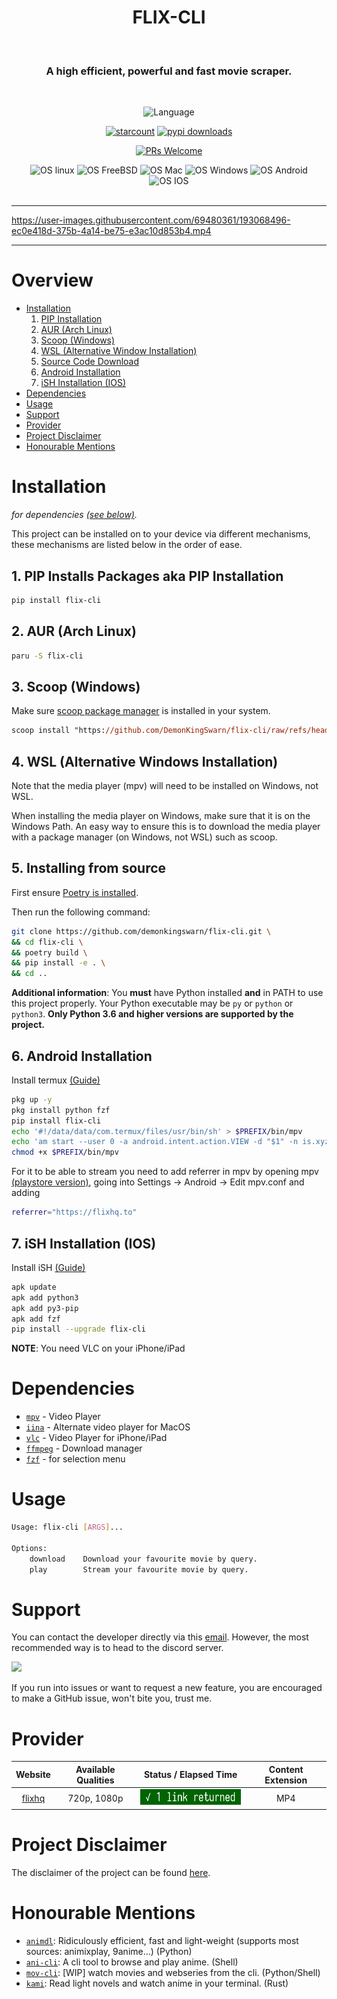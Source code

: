 <h1 align="center">
  FLIX-CLI
</h1>
<br>
<h3 align="center">
  A high efficient, powerful and fast movie scraper.
</h3>

<div align="center">
  <br>

  ![Language](https://img.shields.io/badge/-python-3776AB.svg?style=for-the-badge&logo=python&logoColor=white)
  
  <a href="https://github.com/demonkingswarn/flix-cli"><img src="https://img.shields.io/github/stars/demonkingswarn/flix-cli?color=orange&logo=github&style=flat-square " alt="starcount"></a> <a href="https://pypi.org/project/flix-cli/" ><img src="https://img.shields.io/pypi/dm/flix-cli" alt="pypi downloads" /></a>

  <a href="http://makeapullrequest.com"><img src="https://img.shields.io/badge/PRs-welcome-brightgreen.svg" alt="PRs Welcome"></a>

  <img src="https://img.shields.io/badge/os-linux-brightgreen" alt="OS linux">
  <img src="https://img.shields.io/badge/os-freebsd-brightscreen" alt="OS FreeBSD">
  <img src="https://img.shields.io/badge/os-mac-brightgreen"alt="OS Mac">
  <img src="https://img.shields.io/badge/os-windows-brightgreen" alt="OS Windows">
  <img src="https://img.shields.io/badge/os-android-brightgreen" alt="OS Android">
  <img src="https://img.shields.io/badge/os-ios-brightgreen" alt="OS IOS">
  <br>
</div>

<br>

---

https://user-images.githubusercontent.com/69480361/193068496-ec0e418d-375b-4a14-be75-e3ac10d853b4.mp4



---

# Overview

- [Installation](#installation)
    1. [PIP Installation](#1-pip-installs-packages-aka-pip-installation)
    2. [AUR (Arch Linux)](#2-aur-arch-linux)
    3. [Scoop (Windows)](#3-scoop-windows)
    4. [WSL (Alternative Window Installation)](#4-wsl-alternative-windows-installation)
    5. [Source Code Download](#5-source-code-download)
    6. [Android Installation](#6-android-installation)
    7. [iSH Installation (IOS)](#7-ish-installation-ios)
- [Dependencies](#dependencies)
- [Usage](#usage)
- [Support](#support)
- [Provider](#provider)
- [Project Disclaimer](#project-disclaimer)
- [Honourable Mentions](#honourable-mentions)

# Installation
<i>for dependencies <a href="https://github.com/DemonKingSwarn/flix-cli#dependencies">(see below)</a>.</i>

This project can be installed on to your device via different mechanisms, these mechanisms are listed below in the order of ease.

## 1. PIP Installs Packages aka PIP Installation
```sh
pip install flix-cli
```

## 2. AUR (Arch Linux)

```sh
paru -S flix-cli
```

## 3. Scoop (Windows)

Make sure [scoop package manager](https://scoop.sh) is installed in your system.

```ps
scoop install "https://github.com/DemonKingSwarn/flix-cli/raw/refs/heads/master/flix-cli.json"
```

## 4. WSL (Alternative Windows Installation)

Note that the media player (mpv) will need to be installed on Windows, not WSL.

When installing the media player on Windows, make sure that it is on the Windows Path. An easy way to ensure this is to download the media player with a package manager (on Windows, not WSL) such as scoop.

## 5. Installing from source

First ensure <a href="https://python-poetry.org/docs/#installation">Poetry is installed</a>.

Then run the following command:

```sh
git clone https://github.com/demonkingswarn/flix-cli.git \
&& cd flix-cli \ 
&& poetry build \ 
&& pip install -e . \ 
&& cd ..
```

<b>Additional information</b>: You <b>must</b> have Python installed <b>and</b> in PATH to use this project properly. Your Python executable may be `py` or `python` or `python3`. <b>Only Python 3.6 and higher versions are supported by the project.</b>

## 6. Android Installation
Install termux <a href="https://termux.com">(Guide)</a>
```sh
pkg up -y
pkg install python fzf
pip install flix-cli
echo '#!/data/data/com.termux/files/usr/bin/sh' > $PREFIX/bin/mpv
echo 'am start --user 0 -a android.intent.action.VIEW -d "$1" -n is.xyz.mpv/.MPVActivity &' >> $PREFIX/bin/mpv
chmod +x $PREFIX/bin/mpv
```

For it to be able to stream you need to add referrer in mpv by opening mpv <a href="https://play.google.com/store/apps/details?id=is.xyz.mpv">(playstore version)</a>, going into Settings -> Android -> Edit mpv.conf and adding
```sh
referrer="https://flixhq.to"
```

## 7. iSH Installation (IOS)
Install iSH <a href="https://apps.apple.com/us/app/ish-shell/id1436902243">(Guide)</a>
```sh
apk update
apk add python3
apk add py3-pip
apk add fzf
pip install --upgrade flix-cli
```

**NOTE**: You need VLC on your iPhone/iPad

# Dependencies
- [`mpv`](https://mpv.io) - Video Player
- [`iina`](https://iina.io) - Alternate video player for MacOS
- [`vlc`](https://apps.apple.com/us/app/vlc-media-player/id650377962) - Video Player for iPhone/iPad
- [`ffmpeg`](https://github.com/FFmpeg/FFmpeg) - Download manager
- [`fzf`](https://github.com/junegunn/fzf) - for selection menu

# Usage

```sh
Usage: flix-cli [ARGS]...

Options:
    download    Download your favourite movie by query.
    play        Stream your favourite movie by query.
```

# Support
You can contact the developer directly via this <a href="mailto:swarn@demonkingswarn.ml">email</a>. However, the most recommended way is to head to the discord server.

<a href="https://discord.gg/JF85vTkDyC"><img src="https://invidget.switchblade.xyz/JF85vTkDyC"></a>

If you run into issues or want to request a new feature, you are encouraged to make a GitHub issue, won't bite you, trust me.

# Provider
| Website                                      | Available Qualities | Status / Elapsed Time                                                                                    | Content Extension   |
| :------------------------------------------: | :-----------------: | :----:                                                                                                   | :-----------------: |
| [flixhq](https://flixhq.to)                  | 720p, 1080p         | <img height="25" src="https://github.com/DemonKingSwarn/flix-status/raw/master/images/gdriveplayer.jpg"> | MP4                 |

# Project Disclaimer
The disclaimer of the project  can be found <a href="https://github.com/demonkingswarn/flix-cli/blob/master/disclaimer.org">here</a>.

# Honourable Mentions

- [`animdl`](https://github.com/justfoolingaround/animdl): Ridiculously efficient, fast and light-weight (supports most sources: animixplay, 9anime...) (Python)
- [`ani-cli`](https://github.com/pystardust/ani-cli): A cli tool to browse and play anime. (Shell)
- [`mov-cli`](https://github.com/mov-cli/mov-cli): [WIP] watch movies and webseries from the cli. (Python/Shell)
- [`kami`](https://github.com/mrfluffy-dev/kami): Read light novels and watch anime in your terminal. (Rust)
